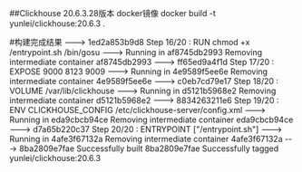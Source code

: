 ##Clickhouse 20.6.3.28版本 docker镜像
docker build -t yunlei/clickhouse:20.6.3 .

#构建完成结果
 ---> 1ed2a853b9d8
Step 16/20 : RUN chmod +x     /entrypoint.sh     /bin/gosu
 ---> Running in af8745db2993
Removing intermediate container af8745db2993
 ---> ff65ed9a4f1d
Step 17/20 : EXPOSE 9000 8123 9009
 ---> Running in 4e9589f5ee6e
Removing intermediate container 4e9589f5ee6e
 ---> c0eb7cd79e17
Step 18/20 : VOLUME /var/lib/clickhouse
 ---> Running in d5121b5968e2
Removing intermediate container d5121b5968e2
 ---> 8834263211e6
Step 19/20 : ENV CLICKHOUSE_CONFIG /etc/clickhouse-server/config.xml
 ---> Running in eda9cbcb94ce
Removing intermediate container eda9cbcb94ce
 ---> d7a65b220c37
Step 20/20 : ENTRYPOINT ["/entrypoint.sh"]
 ---> Running in 4afe3f67132a
Removing intermediate container 4afe3f67132a
 ---> 8ba2809e7fae
Successfully built 8ba2809e7fae
Successfully tagged yunlei/clickhouse:20.6.3

